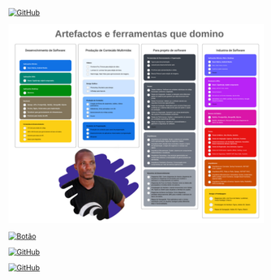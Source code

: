 [![GitHub](https://img.shields.io/badge/Back_to_Homepage-181717?style=for-the-badge&logo=github)](https://github.com/Catson28)


![](img/_Fluxograma.jpeg)



[![Botão](https://img.shields.io/badge/Texto_do_Bot%C3%A3o-Cor_do_Bot%C3%A3o?style=for-the-badge)](URL_DA_PÁGINA)

[![GitHub](https://img.shields.io/badge/Ver_no_GitHub-181717?style=for-the-badge&logo=github)](https://github.com/seu-usuario/seu-projeto)

[![GitHub](https://img.shields.io/badge/Ver_no_GitHub-181717?style=for-the-badge&logo=github)](https://github.com/seu-usuario/seu-projeto)